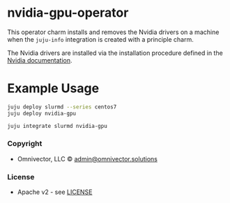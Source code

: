 # nvidia-gpu-operator

This operator charm installs and removes the Nvidia drivers on a machine when
the `juju-info` integration is created with a principle charm.

The Nvidia drivers are installed via the installation procedure defined in the [Nvidia documentation](https://docs.nvidia.com/datacenter/tesla/tesla-installation-notes/index.html#centos7).


# Example Usage
```bash
juju deploy slurmd --series centos7
juju deploy nvidia-gpu

juju integrate slurmd nvidia-gpu
```

### Copyright
* Omnivector, LLC &copy; <admin@omnivector.solutions>

### License
* Apache v2 - see [LICENSE](./LICENSE)
